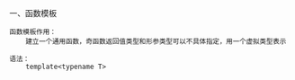 一、函数模板

    函数模板作用：
        建立一个通用函数，奇函数返回值类型和形参类型可以不具体指定，用一个虚拟类型表示

    语法：
        template<typename T>